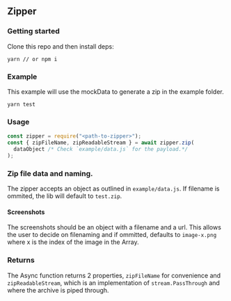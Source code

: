 ## Zipper

### Getting started

Clone this repo and then install deps:

```
yarn // or npm i
```

### Example

This example will use the mockData to generate a zip in the example folder.

```
yarn test
```

### Usage

```js
const zipper = require("<path-to-zipper>");
const { zipFileName, zipReadableStream } = await zipper.zip(
  dataObject /* Check `example/data.js` for the payload.*/
);
```

### Zip file data and naming.

The zipper accepts an object as outlined in `example/data.js`. If filename is ommited, the lib will default to `test.zip`.

#### Screenshots

The screenshots should be an object with a filename and a url. This allows the user to decide on filenaming and if ommitted, defaults to `image-x.png` where x is the index of the image in the Array.

### Returns

The Async function returns 2 properties, `zipFileName` for convenience and `zipReadableStream`, which is an implementation of `stream.PassThrough` and where the archive is piped through.
